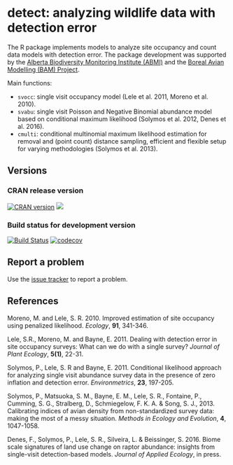 # detect: analyzing wildlife data with detection error

The R package implements models to analyze
site occupancy and count data models with detection error.
The package development was supported by the
[Alberta Biodiversity Monitoring Institute (ABMI)](http://www.abmi.ca/)
and the [Boreal Avian Modelling (BAM) Project](http://www.borealbirds.ca/).

Main functions:

* `svocc`: single visit occupancy model (Lele et al. 2011, Moreno et al. 2010).
* `svabu`: single visit Poisson and Negative Binomial abundance model based on conditional maximum likelihood (Solymos et al. 2012, Denes et al. 2016).
* `cmulti`: conditional multinomial maximum likelihood estimation for removal and (point count) distance sampling, efficient and flexible setup for varying methodologies (Solymos et al. 2013).

## Versions

### CRAN release version

[![CRAN version](http://www.r-pkg.org/badges/version/detect)](http://cran.rstudio.com/web/packages/detect/index.html) [![](http://cranlogs.r-pkg.org/badges/grand-total/detect)](http://cran.rstudio.com/web/packages/detect/index.html)

### Build status for development version

[![Build Status](https://travis-ci.org/psolymos/detect.svg?branch=master)](https://travis-ci.org/psolymos/detect) [![codecov](https://codecov.io/gh/psolymos/detect/branch/master/graph/badge.svg)](https://codecov.io/gh/psolymos/detect)

## Report a problem

Use the [issue tracker](https://github.com/psolymos/detect/issues)
to report a problem.

## References

Moreno, M. and Lele, S. R. 2010.
Improved estimation of site occupancy using penalized likelihood.
_Ecology_, **91**, 341-346.

Lele, S.R., Moreno, M. and Bayne, E. 2011.
Dealing with detection error in site occupancy surveys:
What can we do with a single survey?
_Journal of Plant Ecology_, **5(1)**, 22-31.

Solymos, P., Lele, S. R and Bayne, E. 2011.
Conditional likelihood approach for analyzing single visit
abundance survey data in the presence of zero inflation and
detection error.
_Environmetrics_, **23**, 197-205.

Solymos, P., Matsuoka, S. M., Bayne, E. M., Lele, S. R., Fontaine, P.,
Cumming, S. G., Stralberg, D., Schmiegelow, F. K. A. & Song, S. J., 2013.
Calibrating indices of avian density from non-standardized survey data:
making the most of a messy situation.
_Methods in Ecology and Evolution_, **4**, 1047-1058.

Denes, F., Solymos, P., Lele, S. R., Silveira, L. & Beissinger, S. 2016.
Biome scale signatures of land use change on raptor abundance:
insights from single-visit detection-based models.
_Journal of Applied Ecology_, in press.
